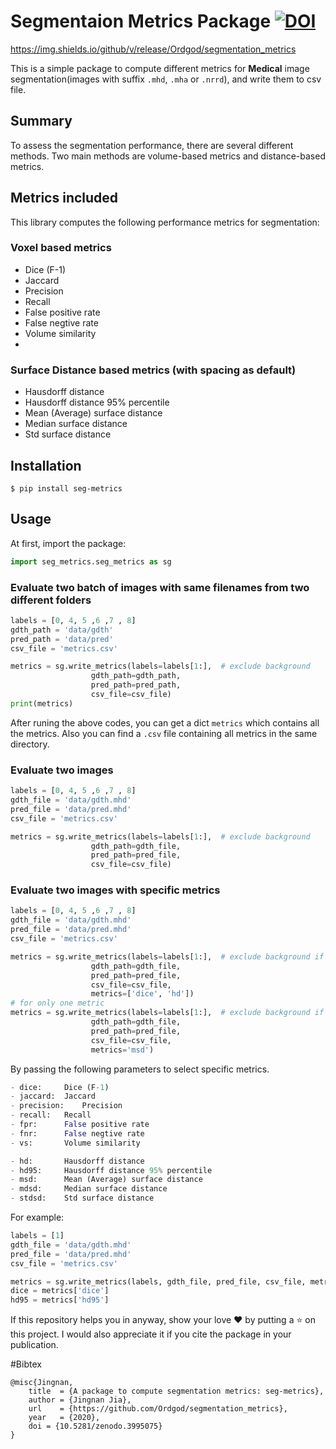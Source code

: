 # Segmentaion Metrics Package [![DOI](https://zenodo.org/badge/273067948.svg)](https://zenodo.org/badge/latestdoi/273067948)
https://img.shields.io/github/v/release/Ordgod/segmentation_metrics

This is a simple package to compute different metrics for **Medical** image segmentation(images with suffix `.mhd`, `.mha` or `.nrrd`), and write them to csv file.


## Summary
To assess the segmentation performance, there are several different methods. Two main methods are volume-based metrics and distance-based metrics.

## Metrics included
This library computes the following performance metrics for segmentation:

### Voxel based metrics
- Dice (F-1)
- Jaccard
- Precision
- Recall
- False positive rate
- False negtive rate
- Volume similarity
- 

### Surface Distance based metrics (with spacing as default)
- Hausdorff distance
- Hausdorff distance 95% percentile
- Mean (Average) surface distance
- Median surface distance
- Std surface distance


## Installation

```shell
$ pip install seg-metrics
```

## Usage
At first, import the package:
```python
import seg_metrics.seg_metrics as sg
```


### Evaluate two batch of images with same filenames from two different folders
```python
labels = [0, 4, 5 ,6 ,7 , 8]
gdth_path = 'data/gdth'
pred_path = 'data/pred'
csv_file = 'metrics.csv'

metrics = sg.write_metrics(labels=labels[1:],  # exclude background
                  gdth_path=gdth_path,
                  pred_path=pred_path,
                  csv_file=csv_file)
print(metrics)
```
After runing the above codes, you can get a dict `metrics` which contains all the metrics. Also you can find a `.csv` file containing all metrics in the same directory.

### Evaluate two images
```python
labels = [0, 4, 5 ,6 ,7 , 8]
gdth_file = 'data/gdth.mhd'
pred_file = 'data/pred.mhd'
csv_file = 'metrics.csv'

metrics = sg.write_metrics(labels=labels[1:],  # exclude background
                  gdth_path=gdth_file,
                  pred_path=pred_file,
                  csv_file=csv_file)
```

### Evaluate two images with specific metrics
```python
labels = [0, 4, 5 ,6 ,7 , 8]
gdth_file = 'data/gdth.mhd'
pred_file = 'data/pred.mhd'
csv_file = 'metrics.csv'

metrics = sg.write_metrics(labels=labels[1:],  # exclude background if needed
                  gdth_path=gdth_file,
                  pred_path=pred_file,
                  csv_file=csv_file,
                  metrics=['dice', 'hd'])
# for only one metric
metrics = sg.write_metrics(labels=labels[1:],  # exclude background if needed
                  gdth_path=gdth_file,
                  pred_path=pred_file,
                  csv_file=csv_file,
                  metrics='msd')  
```
By passing the following parameters to select specific metrics.

```python
- dice:     Dice (F-1)
- jaccard:  Jaccard
- precision:    Precision
- recall:   Recall
- fpr:      False positive rate
- fnr:      False negtive rate
- vs:       Volume similarity

- hd:       Hausdorff distance
- hd95:     Hausdorff distance 95% percentile
- msd:      Mean (Average) surface distance
- mdsd:     Median surface distance
- stdsd:    Std surface distance
```

For example:
```python
labels = [1]
gdth_file = 'data/gdth.mhd'
pred_file = 'data/pred.mhd'
csv_file = 'metrics.csv'

metrics = sg.write_metrics(labels, gdth_file, pred_file, csv_file, metrics=['dice', 'hd95'])
dice = metrics['dice']
hd95 = metrics['hd95']
```

If this repository helps you in anyway, show your love ❤️ by putting a ⭐ on this project. I would also appreciate it if you cite the package in your publication.

#Bibtex

    @misc{Jingnan,
        title  = {A package to compute segmentation metrics: seg-metrics},
        author = {Jingnan Jia},
        url    = {https://github.com/Ordgod/segmentation_metrics}, 
        year   = {2020}, 
        doi = {10.5281/zenodo.3995075}
    }





